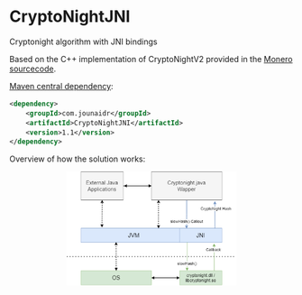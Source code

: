 # CryptoNightJNI
Cryptonight algorithm with JNI bindings

Based on the C++ implementation of CryptoNightV2 provided in the [Monero sourcecode](https://github.com/monero-project/monero/commit/f3cd51a12b202875bd8191668aceb8a4f810ecd4).

[Maven central dependency](https://mvnrepository.com/artifact/com.jounaidr/CryptoNightJNI):
```xml
<dependency>
    <groupId>com.jounaidr</groupId>
    <artifactId>CryptoNightJNI</artifactId>
    <version>1.1</version>
</dependency>
```


Overview of how the solution works:

<p align="center" width="100%">
    <img width="60%" src="https://github.com/jounaidr/CryptoNightJNI/blob/main/docs/resources/CryptonightJNI_wrapper_diagram.png"> 
</p>
